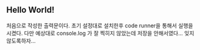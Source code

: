 ## Hello World!

처음으로 작성한 출력문이다. 
초기 설정대로 설치한후 code runner을 통해서 실행을 시켰다. 
다만 예상대로 console.log 가 잘 찍히지 않았는데 저장을 안해서였다... 잊지 않도록하자...

